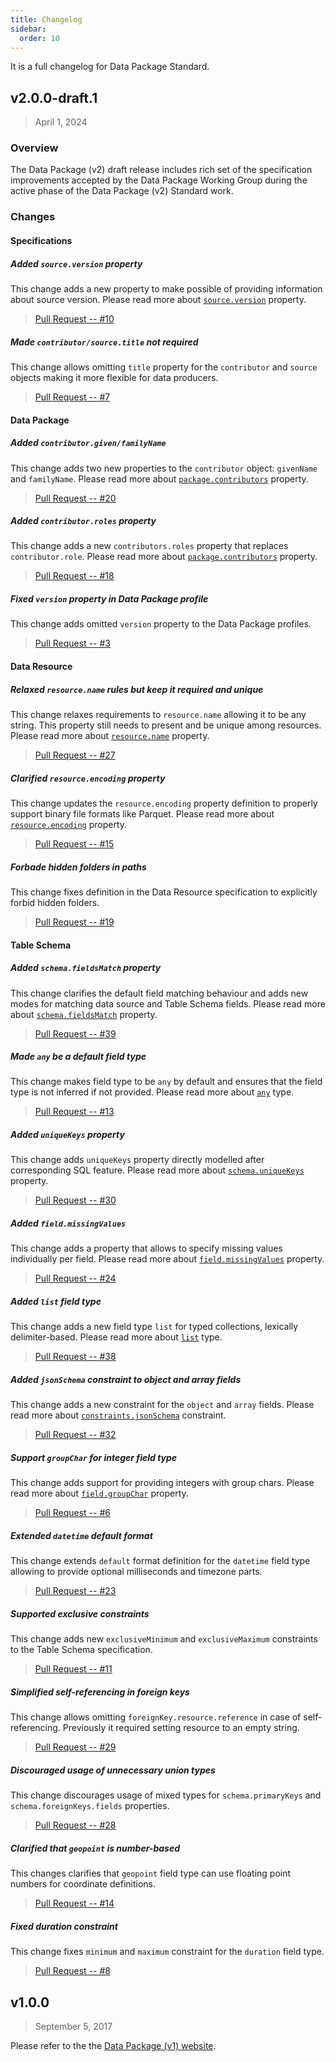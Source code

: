 ```yaml
---
title: Changelog
sidebar:
  order: 10
---
```


It is a full changelog for Data Package Standard.

## v2.0.0-draft.1

> April 1, 2024

### Overview

The Data Package (v2) draft release includes rich set of the specification improvements accepted by the Data Package Working Group during the active phase of the Data Package (v2) Standard work.

### Changes

#### Specifications

##### Added `source.version` property

This change adds a new property to make possible of providing information about source version. Please read more about [`source.version`](../../specifications/data-package/#sources) property.

> [Pull Request -- #10](https://github.com/frictionlessdata/datapackage/pull/10)

##### Made `contributor/source.title` not required

This change allows omitting `title` property for the `contributor` and `source` objects making it more flexible for data producers.

> [Pull Request -- #7](https://github.com/frictionlessdata/datapackage/pull/7)

#### Data Package

##### Added `contributor.given/familyName`

This change adds two new properties to the `contributor` object: `givenName` and `familyName`. Please read more about [`package.contributors`](../../specifications/data-resource/#contributors) property.

> [Pull Request -- #20](https://github.com/frictionlessdata/datapackage/pull/20)

##### Added `contributor.roles` property

This change adds a new `contributors.roles` property that replaces `contributor.role`. Please read more about [`package.contributors`](../../specifications/data-resource/#contributors) property.

> [Pull Request -- #18](https://github.com/frictionlessdata/datapackage/pull/18)

##### Fixed `version` property in Data Package profile

This change adds omitted `version` property to the Data Package profiles.

> [Pull Request -- #3](https://github.com/frictionlessdata/datapackage/pull/3)

#### Data Resource

##### Relaxed `resource.name` rules but keep it required and unique

This change relaxes requirements to `resource.name` allowing it to be any string. This property still needs to present and be unique among resources. Please read more about [`resource.name`](../../specifications/data-resource/#name) property.

> [Pull Request -- #27](https://github.com/frictionlessdata/datapackage/pull/27)

##### Clarified `resource.encoding` property

This change updates the `resource.encoding` property definition to properly support binary file formats like Parquet. Please read more about [`resource.encoding`](../../specifications/data-resource/#encoding) property.

> [Pull Request -- #15](https://github.com/frictionlessdata/datapackage/pull/15)

##### Forbade hidden folders in paths

This change fixes definition in the Data Resource specification to explicitly forbid hidden folders.

> [Pull Request -- #19](https://github.com/frictionlessdata/datapackage/pull/19)

#### Table Schema

##### Added `schema.fieldsMatch` property

This change clarifies the default field matching behaviour and adds new modes for matching data source and Table Schema fields. Please read more about [`schema.fieldsMatch`](../../specifications/table-schema/#fieldsmatch) property.

> [Pull Request -- #39](https://github.com/frictionlessdata/datapackage/pull/39)

##### Made `any` be a default field type

This change makes field type to be `any` by default and ensures that the field type is not inferred if not provided. Please read more about [`any`](../../specifications/table-schema/#any) type.

> [Pull Request -- #13](https://github.com/frictionlessdata/datapackage/pull/13)

##### Added `uniqueKeys` property

This change adds `uniqueKeys` property directly modelled after corresponding SQL feature. Please read more about [`schema.uniqueKeys`](../../specifications/table-schema/#uniquekeys) property.

> [Pull Request -- #30](https://github.com/frictionlessdata/datapackage/pull/30)

##### Added `field.missingValues`

This change adds a property that allows to specify missing values individually per field. Please read more about [`field.missingValues`](../../specifications/table-schema/#missingvalues) property.

> [Pull Request -- #24](https://github.com/frictionlessdata/datapackage/pull/24)

##### Added `list` field type

This change adds a new field type `list` for typed collections, lexically delimiter-based. Please read more about [`list`](../../specifications/table-schema/#list) type.

> [Pull Request -- #38](https://github.com/frictionlessdata/datapackage/pull/38)

##### Added `jsonSchema` constraint to object and array fields

This change adds a new constraint for the `object` and `array` fields. Please read more about [`constraints.jsonSchema`](../../specifications/table-schema/#jsonschema) constraint.

> [Pull Request -- #32](https://github.com/frictionlessdata/datapackage/pull/32)

##### Support `groupChar` for integer field type

This change adds support for providing integers with group chars. Please read more about [`field.groupChar`](../../specifications/table-schema/#groupchar) property.

> [Pull Request -- #6](https://github.com/frictionlessdata/datapackage/pull/6)

##### Extended `datetime` default format

This change extends `default` format definition for the `datetime` field type allowing to provide optional milliseconds and timezone parts.

> [Pull Request -- #23](https://github.com/frictionlessdata/datapackage/pull/23)

##### Supported exclusive constraints

This change adds new `exclusiveMinimum` and `exclusiveMaximum` constraints to the Table Schema specification.

> [Pull Request -- #11](https://github.com/frictionlessdata/datapackage/pull/11)

##### Simplified self-referencing in foreign keys

This change allows omitting `foreignKey.resource.reference` in case of self-referencing. Previously it required setting resource to an empty string.

> [Pull Request -- #29](https://github.com/frictionlessdata/datapackage/pull/29)

##### Discouraged usage of unnecessary union types

This change discourages usage of mixed types for `schema.primaryKeys` and `schema.foreignKeys.fields` properties.

> [Pull Request -- #28](https://github.com/frictionlessdata/datapackage/pull/28)

##### Clarified that `geopoint` is number-based

This changes clarifies that `geopoint` field type can use floating point numbers for coordinate definitions.

> [Pull Request -- #14](https://github.com/frictionlessdata/datapackage/pull/14)

##### Fixed duration constraint

This change fixes `minimum` and `maximum` constraint for the `duration` field type.

> [Pull Request -- #8](https://github.com/frictionlessdata/datapackage/pull/8)

## v1.0.0

> September 5, 2017

Please refer to the the [Data Package (v1) website](https://specs.frictionlessdata.io/).
